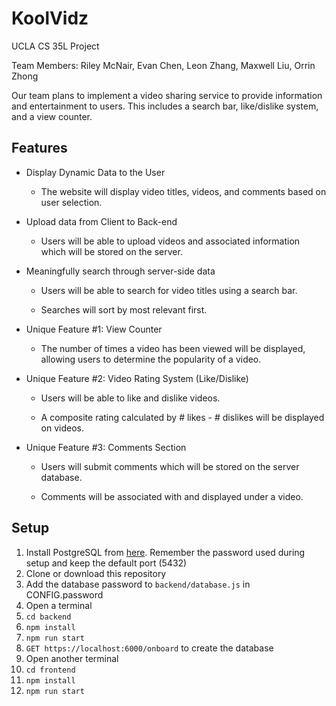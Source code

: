# KoolVidz
UCLA CS 35L Project

Team Members: Riley McNair, Evan Chen, Leon Zhang, Maxwell Liu, Orrin Zhong

Our team plans to implement a video sharing service to provide information and entertainment to users. 
This includes a search bar, like/dislike system, and a view counter.

## Features

 - Display Dynamic Data to the User

   - The website will display video titles, videos, and comments based on user
selection.

 - Upload data from Client to Back-end

   - Users will be able to upload videos and associated information which will be stored on the server.
  
 - Meaningfully search through server-side data

   - Users will be able to search for video titles using a search bar.
  
   - Searches will sort by most relevant first.
  
 - Unique Feature #1: View Counter
 
   - The number of times a video has been viewed will be displayed, allowing
     users to determine the popularity of a video.
     
 - Unique Feature #2: Video Rating System (Like/Dislike)
 
   - Users will be able to like and dislike videos.
   
   - A composite rating calculated by # likes - # dislikes will be displayed on videos.
   
 - Unique Feature #3: Comments Section
 
   - Users will submit comments which will be stored on the server database.
   
   - Comments will be associated with and displayed under a video.
  
## Setup

 1. Install PostgreSQL from [here](https://www.postgresql.org/download/). Remember the password used during setup and keep the default port (5432)
 2. Clone or download this repository
 3. Add the database password to ```backend/database.js``` in CONFIG.password
 4. Open a terminal
 5. ```cd backend```
 6. ```npm install```
 7. ```npm run start```
 8. ```GET https://localhost:6000/onboard``` to create the database
 9. Open another terminal
 10. ```cd frontend```
 11. ```npm install```
 12. ```npm run start```
